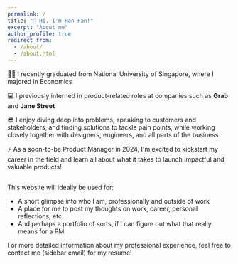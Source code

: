 ```yaml
---
permalink: /
title: "👋 Hi, I'm Han Fan!"
excerpt: "About me"
author_profile: true
redirect_from: 
  - /about/
  - /about.html
---
```


👨‍🎓 I recently graduated from National University of Singapore, where I majored in Economics

💻 I previously interned in product-related roles at companies such as **Grab** and **Jane Street**

😎 I enjoy diving deep into problems, speaking to customers and stakeholders, and finding solutions to tackle pain points, while working closely together with designers, engineers, and all parts of the business

⚡ As a soon-to-be Product Manager in 2024, I'm excited to kickstart my career in the field and learn all about what it takes to launch impactful and valuable products!

##

This website will ideally be used for:
* A short glimpse into who I am, professionally and outside of work
* A place for me to post my thoughts on work, career, personal reflections, etc.
* And perhaps a portfolio of sorts, if I can figure out what that really means for a PM

For more detailed information about my professional experience, feel free to contact me (sidebar email) for my resume!
